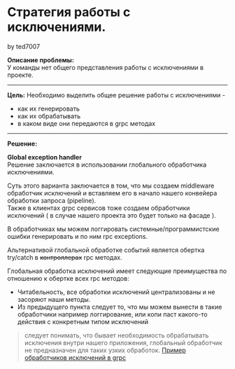 # Стратегия работы с исключениями.  
by ted7007

**Описание проблемы:**  
У команды нет общего представления работы с исключениями в проекте.

---  

**Цель:**
Необходимо выделить общее решение работы с исключениями -
* как их генерировать
* как их обрабатывать
* в каком виде они передаются в grpc методах
---

**Решение:**  

**Global exception handler**  
Решение заключается в использовании глобального обработчика исключениями. 

Суть этого варианта заключается в том, что мы создаем middleware обработчик исключений и вставляем его в начало нашего конвейера обработки запроса (pipeline).  
Также в клиентах grpc сервисов тоже создаем обработчики исключений ( в случае нашего проекта это будет только на фасаде ).  

В обработчиках мы можем логгировать системные/программистские ошибки генерировать и по ним rpc exceptions.  

Альтернативой глобальной обработке событий является обертка try/catch в ~~контроллерах~~ rpc методах. 

Глобальная обработка исключений имеет следующие преимущества по отношению к обертке всех rpc методов:  
* Читабельность, все обработки исключений централизованы и не засоряют наши методы.
* Из предыдущего пункта следует то, что мы можем вынести в такие обработчики например логгирование, или копи паст какого-то действия с конкретным типом исключений  

> следует понимать, что бывает необходимость обрабатывать исключения внутри нашего приложения, глобальный обработчик не предназначен для таких узких обработок.
[Пример обработчиков исключений в grpc](https://anthonygiretti.com/2020/03/31/grpc-asp-net-core-3-1-global-error-handling-in-grpc-grpc-status-codes/)  


